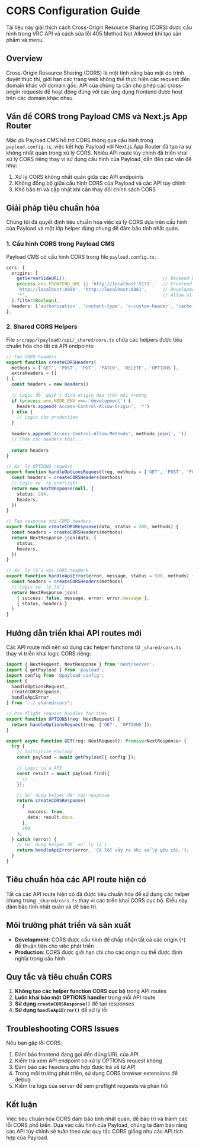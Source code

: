 # CORS Configuration Guide

Tài liệu này giải thích cách Cross-Origin Resource Sharing (CORS) được cấu hình trong VRC API và cách sửa lỗi 405 Method Not Allowed khi tạo sản phẩm và menu.

## Overview

Cross-Origin Resource Sharing (CORS) là một tính năng bảo mật do trình duyệt thực thi, giới hạn các trang web không thể thực hiện các request đến domain khác với domain gốc. API của chúng ta cần cho phép các cross-origin requests để hoạt động đúng với các ứng dụng frontend được host trên các domain khác nhau.

## Vấn đề CORS trong Payload CMS và Next.js App Router

Mặc dù Payload CMS hỗ trợ CORS thông qua cấu hình trong `payload.config.ts`, việc kết hợp Payload với Next.js App Router đã tạo ra sự không nhất quán trong xử lý CORS. Nhiều API route tùy chỉnh đã triển khai xử lý CORS riêng thay vì sử dụng cấu hình của Payload, dẫn đến các vấn đề như:

1. Xử lý CORS không nhất quán giữa các API endpoints
2. Không đồng bộ giữa cấu hình CORS của Payload và các API tùy chỉnh
3. Khó bảo trì và cập nhật khi cần thay đổi chính sách CORS

## Giải pháp tiêu chuẩn hóa

Chúng tôi đã quyết định tiêu chuẩn hóa việc xử lý CORS dựa trên cấu hình của Payload và một lớp helper dùng chung để đảm bảo tính nhất quán.

### 1. Cấu hình CORS trong Payload CMS

Payload CMS có cấu hình CORS trong file `payload.config.ts`:

```typescript
cors: {
  origins: [
    getServerSideURL(),                                    // Backend URL
    process.env.FRONTEND_URL || 'http://localhost:5173',   // Frontend URL
    'http://localhost:8080', 'http://localhost:8081',      // Development ports
    '*',                                                   // Allow all origins for development
  ].filter(Boolean),    
  headers: ['authorization', 'content-type', 'x-custom-header', 'cache-control', 'x-requested-with'],
},
```

### 2. Shared CORS Helpers

File `src/app/(payload)/api/_shared/cors.ts` chứa các helpers được tiêu chuẩn hóa cho tất cả API endpoints:

```typescript
// Tạo CORS headers
export function createCORSHeaders(
  methods = ['GET', 'POST', 'PUT', 'PATCH', 'DELETE', 'OPTIONS'],
  extraHeaders = []
) {
  const headers = new Headers()
  
  // Logic để quyết định origin dựa trên môi trường
  if (process.env.NODE_ENV === 'development') {
    headers.append('Access-Control-Allow-Origin', '*')
  } else {
    // Logic cho production
  }
  
  headers.append('Access-Control-Allow-Methods', methods.join(', '))
  // Thêm các headers khác...
  
  return headers
}

// Xử lý OPTIONS request
export function handleOptionsRequest(req, methods = ['GET', 'POST', 'PUT', 'PATCH', 'DELETE', 'OPTIONS']) {
  const headers = createCORSHeaders(methods)
  // Logic xử lý preflight
  return new NextResponse(null, {
    status: 204,
    headers,
  })
}

// Tạo response với CORS headers
export function createCORSResponse(data, status = 200, methods) {
  const headers = createCORSHeaders(methods)
  return NextResponse.json(data, {
    status,
    headers,
  })
}

// Xử lý lỗi với CORS headers
export function handleApiError(error, message, status = 500, methods) {
  const headers = createCORSHeaders(methods)
  // Logic xử lý lỗi
  return NextResponse.json(
    { success: false, message, error: error.message },
    { status, headers }
  )
}
```

## Hướng dẫn triển khai API routes mới

Các API route mới nên sử dụng các helper functions từ `_shared/cors.ts` thay vì triển khai logic CORS riêng:

```typescript
import { NextRequest, NextResponse } from 'next/server';
import { getPayload } from 'payload';
import config from '@payload-config';
import {
  handleOptionsRequest,
  createCORSResponse,
  handleApiError
} from '../_shared/cors';

// Pre-flight request handler for CORS
export function OPTIONS(req: NextRequest) {
  return handleOptionsRequest(req, ['GET', 'OPTIONS']);
}

export async function GET(req: NextRequest): Promise<NextResponse> {
  try {
    // Initialize Payload
    const payload = await getPayload({ config });

    // Logic của API
    const result = await payload.find({
      // ...
    });

    // Sử dụng helper để tạo response
    return createCORSResponse(
      {
        success: true,
        data: result.docs,
      },
      200
    );
  } catch (error) {
    // Sử dụng helper để xử lý lỗi
    return handleApiError(error, 'Có lỗi xảy ra khi xử lý yêu cầu.');
  }
}
```

## Tiêu chuẩn hóa các API route hiện có

Tất cả các API route hiện có đã được tiêu chuẩn hóa để sử dụng các helper chung trong `_shared/cors.ts` thay vì các triển khai CORS cục bộ. Điều này đảm bảo tính nhất quán và dễ bảo trì.

## Môi trường phát triển và sản xuất

- **Development**: CORS được cấu hình để chấp nhận tất cả các origin (`*`) để thuận tiện cho việc phát triển
- **Production**: CORS được giới hạn chỉ cho các origin cụ thể được định nghĩa trong cấu hình

## Quy tắc và tiêu chuẩn CORS

1. **Không tạo các helper function CORS cục bộ** trong API routes
2. **Luôn khai báo một OPTIONS handler** trong mỗi API route
3. **Sử dụng `createCORSResponse()`** để tạo responses
4. **Sử dụng `handleApiError()`** để xử lý lỗi

## Troubleshooting CORS Issues

Nếu bạn gặp lỗi CORS:

1. Đảm bảo frontend đang gọi đến đúng URL của API
2. Kiểm tra xem API endpoint có xử lý OPTIONS request không
3. Đảm bảo các headers phù hợp được trả về từ API
4. Trong môi trường phát triển, sử dụng CORS browser extensions để debug
5. Kiểm tra logs của server để xem preflight requests và phản hồi

## Kết luận

Việc tiêu chuẩn hóa CORS đảm bảo tính nhất quán, dễ bảo trì và tránh các lỗi CORS phổ biến. Dựa vào cấu hình của Payload, chúng ta đảm bảo rằng các API tùy chỉnh sẽ tuân theo các quy tắc CORS giống như các API tích hợp của Payload.
